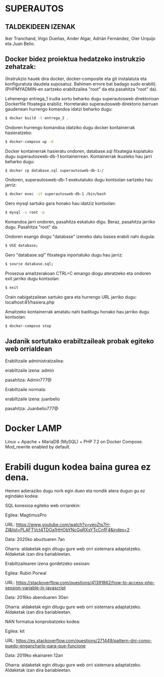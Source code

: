 SUPERAUTOS
=======

## TALDEKIDEEN IZENAK

Iker Tranchand, Iñigo Dueñas, Ander Algar, Adrián Fernández, Oier Urquijo eta Juan Belio.

## Docker bidez proiektua hedatzeko instrukzio zehatzak:

(Instrukzio hauek dira docker, docker-composite eta git instalatuta eta konfiguratuta daudela suposatuz. Bahimen errore bat badago sudo erabili).
(PHPMYADMIN-en sartzeko erabiltzailea "root" da eta pasahitza "root" da).

Lehenengo entrega_1 irudia sortu beharko dugu superautosweb direktorioan Dockerfile fitxategia erabiliz. Horretarako superautosweb direktorio barruan gaudenean hurrengo komandoa idatzi beharko dugu: 
```bash
$ docker build -t entrega_2 .
```

Ondoren hurrengo komandoa idatziko dugu docker kontainerrak hasieratzeko:

```bash
$ docker-compose up -d
```

Docker kontainerrak hasieratu ondoren, database.sql fitxategia kopiatuko dugu superautosweb-db-1 kontainerrean. Kontainerrak ikusteko hau jarri beharko dugu:
```bash
$ docker cp database.sql superautosweb-db-1:/
```

Ondoren, superautosweb-db-1 exekutatuko dugu kontsolan sartzeko hau jarriz:
```bash
$ docker exec -it superautosweb-db-1 /bin/bash
```

Gero mysql sartuko gara honako hau idatziz kontsolan:
```bash
$ mysql -u root -p
```

Komandoa jarri ondoren, pasahitza eskatuko digu. Beraz, pasahitza jarriko dugu. Pasahitza "root" da.

Ondoren esango diogu "database" izeneko datu basea erabili nahi dugula:
```bash
$ USE database;
```

Gero "database.sql" fitxategia inportatuko dugu hau jarriz:
```bash
$ source database.sql;
```

Prosezua amaitzerakoan CTRL+C emango diogu ateratzeko eta ondoren exit jarriko dugu kontsolan:
```bash
$ exit
```

Orain nabigatzailean sartuko gara eta hurrengo URL jarriko dugu: localhost:81/hasiera.php

Amaitzeko kontainerrak amatatu nahi baditugu honako hau jarriko dugu kontsolan:
```bash
$ docker-compose stop
```

## Jadanik sortutako erabiltzaileak probak egiteko web orrialdean

Erabiltzaile administratzailea:

erabiltzaile izena: admin

pasahitza: Admin777@

Erabiltzaile normala:

erabiltzaile izena: juanbelio

pasahitza: Juanbelio777@

# Docker LAMP
Linux + Apache + MariaDB (MySQL) + PHP 7.2 on Docker Compose. Mod_rewrite enabled by default.

# Erabili dugun kodea baina gurea ez dena. 
Hemen adieraziko dugu nork egin duen eta nondik atera dugun gu ez egindako kodea:

SQL konexioa egiteko web orriarekin:

Egilea: MagtimusPro

URL: https://www.youtube.com/watch?v=veoZts7H-ZI&list=PLAFTVct4TDOa1HHObYNcGqRXsYTcCnfF4&index=2

Data: 2020ko abuztuaren 7an

Oharra: aldaketak egin ditugu gure web orri sistemara adaptatzeko. Aldaketak izan dira bariableetan.


Erabiltzailearen izena gordetzeko sesioan:

Egilea: Rubin Porwal

URL: https://stackoverflow.com/questions/41391862/how-to-access-php-session-variable-in-javascript

Data: 2016ko abenduaren 30an

Oharra: aldaketak egin ditugu gure web orri sistemara adaptatzeko. Aldaketak izan dira bariableetan.


NAN formatua konprobatzeko kodea:

Egilea: kit

URL: https://es.stackoverflow.com/questions/271449/pattern-dni-como-puedo-engancharlo-para-que-funcione

Data: 2019ko ekainaren 12an

Oharra: aldaketak egin ditugu gure web orri sistemara adaptatzeko. Aldaketak izan dira bariableetan.

